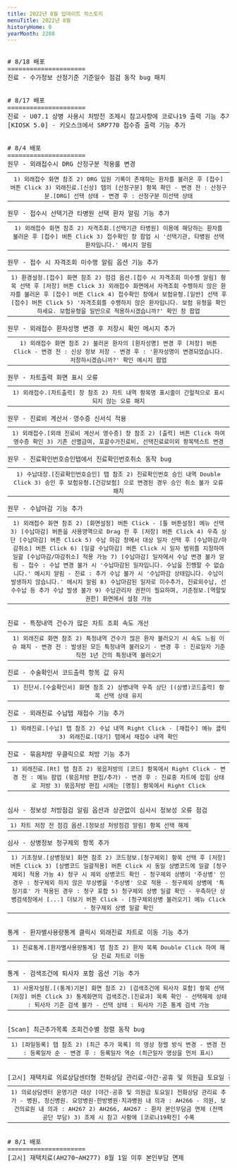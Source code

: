 ```yaml
---
title: 2022년 8월 업데이트 히스토리
menuTitle: 2022년 8월
historyHome: 0
yearMonth: 2208
---
```


<pre>

<bold># 8/18 배포</bold>
=====================
<span class="box chart">진료</span> - 수가정보 산정기준 기준일수 점검 동작 bug 패치


<bold># 8/17 배포</bold>
=====================
<span class="box chart">진료</span> - U07.1 상병 사용시 처방전 조제시 참고사항에 코로나19 출력 기능 추가
<span class="box other">[KIOSK 5.0]</span> - 키오스크에서 SRP770 접수증 출력 기능 추가


<bold># 8/4 배포</bold>
=====================
<span class="box jemu">원무</span> - 외래접수시 DRG 산정구분 적용룰 변경
<table style="width:100%; margin-bottom: 0; margin-top: 10px;">
    <tr>
<th style=" border-spacing: 5px; font-weight: normal">1) 외래접수 화면 참조
2) DRG 입원 기록이 존재하는 환자를 불러온 후 [접수] 버튼 Click
3) 외래진료.[신상] 탭의 [산정구분] 항목 확인
    - 변경 전 : 산정구분.[DRG] 선택 상태
    - 변경 후 : 산정구분 미선택 상태
</th>
    </tr>
</table>
<span class="box jemu">원무</span> - 접수시 선택기관 타병원 선택 환자 알림 기능 추가
<table style="width:100%; margin-bottom: 0; margin-top: 10px;">
    <tr>
<th style=" border-spacing: 5px; font-weight: normal">1) 외래접수 화면 참조
2) 자격조회.[선택기관 타병원] 이용에 해당하는 환자를 불러온 후 [접수] 버튼 Click
3) 접수확인 창 팝업 시 '선택기관, 타병원 선택 환자입니다.' 메시지 알림
</th>
    </tr>
</table>
<span class="box jemu">원무</span> - 접수 시 자격조회 미수행 알림 옵션 기능 추가
<table style="width:100%; margin-bottom: 0; margin-top: 10px;">
    <tr>
<th style=" border-spacing: 5px; font-weight: normal">1) 환경설정.[접수] 화면 참조
2) 점검 옵션.[접수 시 자격조회 미수행 알림] 항목 선택 후 [저장] 버튼 Click
3) 외래접수 화면에서 자격조회 수행하지 않은 환자를 불러온 후 [접수] 버튼 Click
4) 접수확인 창에서 보험유형.[일반] 선택 후 [접수] 버튼 Click
5) '자격조회를 수행하지 않은 환자입니다. 보험 유형을 확인하세요. 보험유형을 일반으로 적용하시겠습니까?' 확인 창 팝업
</th>
    </tr>
</table>
<span class="box jemu">원무</span> - 외래접수 환자성명 변경 후 저장시 확인 메시지 추가
<table style="width:100%; margin-bottom: 0; margin-top: 10px;">
    <tr>
<th style=" border-spacing: 5px; font-weight: normal">1) 외래접수 화면 참조
2) 불러온 환자의 [환자성명] 변경 후 [저장] 버튼 Click
    - 변경 전 : 신상 정보 저장
    - 변경 후 : '환자성명이 변경되었습니다. 저장하시겠습니까?' 확인 메시지 팝업
</th>
    </tr>
</table>
<span class="box jemu">원무</span> - 차트출력 화면 표시 오류
<table style="width:100%; margin-bottom: 0; margin-top: 10px;">
    <tr>
<th style=" border-spacing: 5px; font-weight: normal">1) 외래접수.[차트출력] 창 참조
2) 차트 내역 항목명 표시줄이 간헐적으로 표시되지 않는 오류 패치
</th>
    </tr>
</table>
<span class="box jemu">원무</span> - 진료비 계산서ㆍ영수증 신서식 적용
<table style="width:100%; margin-bottom: 0; margin-top: 10px;">
    <tr>
<th style=" border-spacing: 5px; font-weight: normal">1) 외래접수.[외래 진료비 계산서 영수증] 창 참조
2) [출력] 버튼 Click 하여 영수증 확인
3) 기존 선별급여, 포괄수가진료비, 선택진료료이외 항목텍스트 변경
</th>
    </tr>
</table>
<span class="box jemu">원무</span> - 진료확인번호승인탭에서 진료확인번호취소 동작 bug
<table style="width:100%; margin-bottom: 0; margin-top: 10px;">
    <tr>
<th style=" border-spacing: 5px; font-weight: normal">1) 수납대장.[진료확인번호승인] 탭 참조
2) 진료확인번호 승인 내역 Double Click
3) 승인 후 보험유형.[건강보험] 으로 변경된 경우 승인 취소 불가 오류 패치
</th>
    </tr>
</table>
<span class="box jemu">원무</span> - 수납마감 기능 추가
<table style="width:100%; margin-bottom: 0; margin-top: 10px;">
    <tr>
<th style=" border-spacing: 5px; font-weight: normal">1) 외래접수 화면 참조
2) [화면설정] 버튼 Click - [툴 버튼설정] 메뉴 선택
3) [수납마감] 버튼을 사용영역으로 Drag 한 후 [저장] 버튼 Click
4) 우측 상단 [수납마감] 버튼 Click
5) 수납 마감 창에서 대상 일자 선택 후 [수납마감/마감취소] 버튼 Click
6) [일괄 수납마감] 버튼 Click 시 일자 범위를 지정하여 일괄 [수납마감/마감취소] 적용 가능
7) [수납마감] 일자에서 수납 변경 불가 알림
    - 접수 : 수납 변경 불가 시 '수납마감된 일자입니다. 수납을 진행할 수 없습니다.' 메시지 알림
    - 진료 : 추가 수납 불가 시 '수납마감 상태입니다. 수납이 발생하지 않습니다.' 메시지 알림
8) 수납마감된 일자로 미수추가, 진료외수납, 선수수납 등 추가 수납 발생 불가
9) 수납관리자 권한이 필요하며, 기준정보.[역할및권한] 화면에서 설정 가능
</th>
    </tr>
</table>

<span class="box chart">진료</span> - 특정내역 건수가 많은 차트 조회 속도 개선
<table style="width:100%; margin-bottom: 0; margin-top: 10px;">
    <tr>
<th style=" border-spacing: 5px; font-weight: normal">1) 외래진료 화면 참조
2) 특정내역 건수가 많은 환자 불러오기 시 속도 느림 이슈 패치
    - 변경 전 : 발생된 모든 특정내역 불러오기
    - 변경 후 : 진료일자 기준 직전 1년 간의 특정내역 불러오기
</th>
    </tr>
</table>
<span class="box chart">진료</span> - 수술확인서 코드출력 항목 값 유지
<table style="width:100%; margin-bottom: 0; margin-top: 10px;">
    <tr>
<th style=" border-spacing: 5px; font-weight: normal">1) 진단서.[수술확인서] 화면 참조
2) 상병내역 우측 상단 [(상병)코드출력] 항목 선택 상태 유지
</th>
    </tr>
</table>
<span class="box chart">진료</span> - 외래진료 수납탭 재접수 기능 추가
<table style="width:100%; margin-bottom: 0; margin-top: 10px;">
    <tr>
<th style=" border-spacing: 5px; font-weight: normal">1) 외래진료.[수납] 탭 참조
2) 수납 내역 Right Click - [재접수] 메뉴 클릭
3) 외래진료.[대기] 탭에서 재접수 내역 확인
</th>
    </tr>
</table>
<span class="box chart">진료</span> - 묶음처방 우클릭으로 처방 기능 추가
<table style="width:100%; margin-bottom: 0; margin-top: 10px;">
    <tr>
<th style=" border-spacing: 5px; font-weight: normal">1) 외래진료.[Rt] 탭 참조
2) 묶음처방의 [코드] 항목에서 Right Click
    - 변경 전 : 메뉴 팝업 (묶음처방 편집/추가)
    - 변경 후 : 진료중 차트에 접힘 상태로 처방
3) 묶음처방 편집 시에는 [명칭] 항목에서 Right Click
</th>
    </tr>
</table>

<span class="box inspect">심사</span> - 정보성 처방점검 알림 옵션과 상관없이 심사시 정보성 오류 점검
<table style="width:100%; margin-bottom: 0; margin-top: 10px;">
    <tr>
<th style=" border-spacing: 5px; font-weight: normal">1) 차트 저장 전 점검 옵션.[정보성 처방점검 알림] 항목 선택 해제
</th>
    </tr>
</table>
<span class="box inspect">심사</span> - 상병정보 청구제외 항목 추가
<table style="width:100%; margin-bottom: 0; margin-top: 10px;">
    <tr>
<th style=" border-spacing: 5px; font-weight: normal">1) 기초정보.[상병정보] 화면 참조
2) 코드정보.[청구제외] 항목 선택 후 [저장] 버튼 Click
3) [상병코드 일괄적용] 버튼 Click 시 동일 상병코드에 일괄 [청구제외] 적용 가능
4) 청구 시 제외 상병코드 확인
    - 청구제외 상병이 '주상병' 인 경우 : 청구제외 하지 않은 부상병을 '주상병' 으로 적용
    - 청구제외 상병에 '특정기호' 가 적용된 경우 : 청구 포함
5) 청구제외 상병 일괄 확인
    - 우측하단 상병검색창에서 [...] 더보기 버튼 Click
    - [청구제외상병 불러오기] 메뉴 Click
    - 청구제외 상병 일괄 확인
</th>
    </tr>
</table>

<span class="box other">통계</span> - 환자별사용량통계 클릭시 외래진료 차트로 이동 기능 추가
<table style="width:100%; margin-bottom: 0; margin-top: 10px;">
    <tr>
<th style=" border-spacing: 5px; font-weight: normal">1) 진료통계.[환자별사용량통계] 탭 참조
2) 환자 목록 Double Click 하여 해당 진료 차트로 이동
</th>
    </tr>
</table>
<span class="box other">통계</span> - 검색조건에 퇴사자 포함 옵션 기능 추가
<table style="width:100%; margin-bottom: 0; margin-top: 10px;">
    <tr>
<th style=" border-spacing: 5px; font-weight: normal">1) 사용자설정.[(통계)기본] 화면 참조
2) [검색조건에 퇴사자 포함] 항목 선택 [저장] 버튼 Click
3) 통계화면의 검색조건.[진료과] 목록 확인
    - 선택해제 상태 : 퇴사자 기준 검색 불가
    - 선택 상태 : 퇴사자 기준 통계 검색 가능
</th>
    </tr>
</table>

<span class="box other">[Scan]</span> 최근추가목록 조회건수별 정렬 동작 bug
<table style="width:100%; margin-bottom: 0; margin-top: 10px;">
    <tr>
<th style=" border-spacing: 5px; font-weight: normal">1) [파일등록] 탭 참조
2) [최근 추가 목록] 의 영상 정렬 방식 변경
    - 변경 전 : 등록일자 순
    - 변경 후 : 등록일자 역순 (최근일자 영상을 먼저 표시)
</th>
    </tr>
</table>

<span class="box notice">[고시]</span> 재택치료 의료상담센터형 전화상담 관리료-야간·공휴 및 의원급 토요일 진료 수가 신설
<table style="width:100%; margin-bottom: 0; margin-top: 10px;">
    <tr>
<th style=" border-spacing: 5px; font-weight: normal">1) 의료상담센터 운영기관 대상 [야간·공휴 및 의원급 토요일] 전화상담 관리료 추가
    - 병원, 정신병원. 요양병원·한방병원·치과병원 내 의과 : AH266
    - 의원, 보건의료원 내 의과 : AH267
2) AH266, AH267 : 환자 본인부담금 면제 (전액 공단 부담)
3) 조제 시 참고 사항에 [코로나19확진] 수록
</th>
    </tr>
</table>

<bold># 8/1 배포</bold>
=====================
<span class="box notice">[고시]</span> 재택치료(AH270~AH277) 8월 1일 이후 본인부담 면제


</pre>